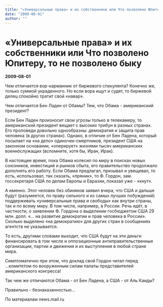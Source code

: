 ```yaml
---
title: "«Универсальные права» и их собственники или Что позволено Юпитеру, то не позволено быку"
date: "2009-08-01"
author: ""
---
```


# «Универсальные права» и их собственники или Что позволено Юпитеру, то не позволено быку

**2009-08-01** 

Чем отличается вор-карманник от биржевого спекулянта? Конечно же, только суммой украденного. Но если вора ищут и судят, то биржевой делец спокойно тратит свой «навар».

Чем отличается Бен Ладен от Обамы? Тем, что Обама - американский президент?

Если Бен Ладен произносит свои угрозы только в телекамеру, то американский президент вещает с высоких трибун в разных странах. Его проповеди довольно однообразны: демократия и защита прав человека (в других странах). Однако, в отличие от Бен Ладена, который посылает на «на дело» одиночек-смертников, президент США на законном основании, «оперирует» жизнями тысяч американских военнослужащих (вспомните, хотя бы, Иран, Ирак).

В настоящее время, пока Обама колесил по миру в поисках новых союзников, инвестиций и рынков сбыта, его правительство продолжало дополнять его работу. Если Обама предлагал, призывал и увещевал, то есть, использовал, так сказать, «пряник», то Ф. Гордон, зам. госсекретаря США по делам Европы и Евразии, показал уже - «кнут».

А именно. Этот человек без обиняков заявил вчера, что США и дальше будут (разумеется, по праву сильного и из самых лучших побуждений) поддерживать «универсальные права и свободы» как внутри страны, так и по всему миру. В том числе, например, в России. Речь идёт, в частности, о заявлении Ф. Гордона о выделении госбюджетом США 29 млн. долл. «... на развитие демократии и прав человека в России». Сколько выделено «на демократию» для других стран в сообщениях агентств не указывается.

То есть, другими словами выходит, что США будут на эти деньги финансировать в том числе и оппозиционные антиправительственные организации, партии и движения и их выступления в любой стране мира.

Симптоматично при этом, что доклад свой Гордон читал перед ...комитетом по вооруженным силам палаты представителей американского конгресса!

Так чем же отличаются Обама - от Бен Ладена, а США - от Аль Каиды?

Правильно - безнаказанностью...

По материалам news.mail.ru